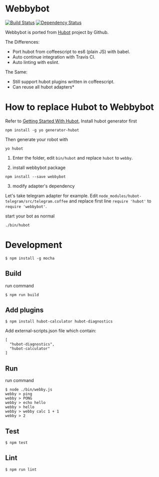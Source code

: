 # Webbybot

[![Build Status](https://travis-ci.org/gasolin/webby.png)](https://travis-ci.org/gasolin/webbybot) [![Dependency Status](https://david-dm.org/gasolin/webbybot.svg)](https://david-dm.org/gasolin/webbybot)

Webbybot is ported from [Hubot](https://github.com/github/hubot) project by Github.

The Differences:

* Port hubot from coffeescript to es6 (plain JS) with babel.
* Auto continue integration with Travis CI.
* Auto linting with eslint.

The Same:

* Still support hubot plugins written in coffeescript.
* Can reuse all hubot adapters*

# How to replace Hubot to Webbybot

Refer to [Getting Started With Hubot](https://hubot.github.com/docs/),
Install hubot generator first

```
npm install -g yo generator-hubot
```

Then generate your robot with
```
yo hubot
```

1. Enter the folder, edit `bin/hubot` and replace `hubot` to `webby`.

2. install webbybot package

```
npm install --save webbybot
```

3. modify adapter's dependency

Let's take telegram adapter for example. Edit `node_modules/hubot-telegram/src/telegram.coffee` and replace first line `require 'hubot'` to `require 'webbybot'`.

start your bot as normal

```
./bin/hubot
```

# Development

```
$ npm install -g mocha
```

## Build

run command

```
$ npm run build
```

## Add plugins

```
$ npm install hubot-calculator hubot-diagnostics
```

Add external-scripts.json file which contain:

```
[
  "hubot-diagnostics",
  "hubot-calculator"
]
```

## Run

run command

```
$ node ./bin/webby.js
webby > ping
webby > PONG
webby > echo hello
webby > hello
webby > webby calc 1 + 1
webby > 2
```

## Test

```
$ npm test
```

## Lint
```
$ npm run lint
```
